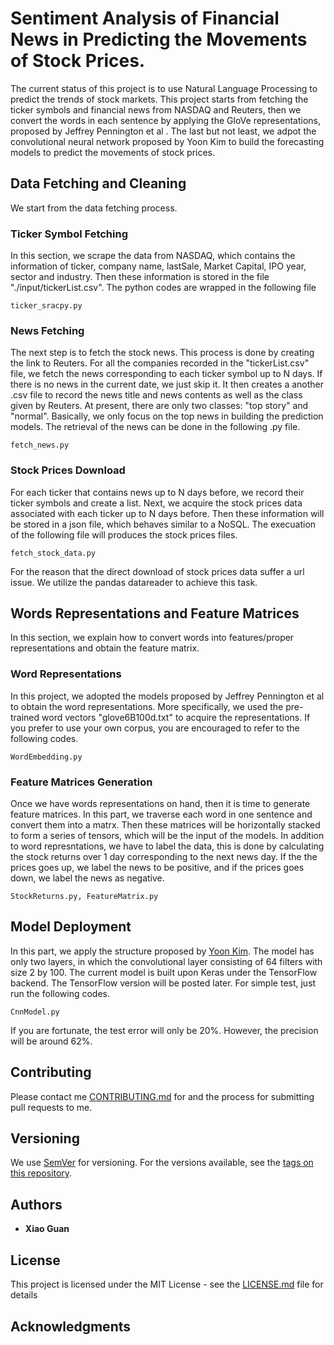 

# Sentiment Analysis of Financial News in Predicting the Movements of Stock Prices.

The current status of this project is to use Natural Language Processing to predict the trends of stock markets. This project starts from fetching the ticker symbols and financial news from NASDAQ and Reuters, then we convert the words in each sentence by applying the GloVe representations, proposed by Jeffrey Pennington et al . The last but not least, we adpot the convolutional neural network proposed by Yoon Kim to build the forecasting models to predict the movements of stock prices. 



## Data Fetching and Cleaning

We start from the data fetching process.

### Ticker Symbol Fetching

In this section, we scrape the data from NASDAQ, which contains the information of ticker, company name, lastSale, Market Capital, IPO year, sector and industry. Then these information is stored in the file "./input/tickerList.csv". The python codes are wrapped in the following file

```
ticker_sracpy.py
```

### News Fetching

The next step is to fetch the stock news. This process is done by creating the link to Reuters. For all the companies recorded in the "tickerList.csv" file, we fetch the news corresponding to each ticker symbol up to N days. If there is no news in the current date, we just skip it. It then creates a another .csv file to record the news title and news contents as well as the class given by Reuters. At present, there are only two classes: "top story" and "normal". Basically, we only focus on the top news in building the prediction models. The retrieval of the news can be done in the following .py file.

```
fetch_news.py
```

### Stock Prices Download

For each ticker that contains news up to N days before, we record their ticker symbols and create a list. Next, we acquire the stock prices data associated with each ticker up to N days before. Then these information will be stored in a json file, which behaves similar to a NoSQL. The execuation of the following file will produces the stock prices files.

```
fetch_stock_data.py
```
For the reason that the direct download of stock prices data suffer a url issue. We utilize the pandas datareader to achieve this task. 

## Words Representations and Feature Matrices

In this section, we explain how to convert words into features/proper representations and obtain the feature matrix.

### Word Representations

In this project, we adopted the models proposed by Jeffrey Pennington et al to obtain the word representations. More specifically, we used the pre-trained word vectors "glove6B100d.txt" to acquire the representations. If you prefer to use your own corpus, you are encouraged to refer to the following codes.

```
WordEmbedding.py
```

### Feature Matrices Generation

Once we have words representations on hand, then it is time to generate feature matrices. In this part, we traverse each word in one sentence and convert them into a matrx. Then these matrices will be horizontally stacked to form a series of tensors, which will be the input of the models. In addition to word represntations, we have to label the data, this is done by calculating the stock returns over 1 day corresponding to the next news day. If the the prices goes up, we label the news to be positive, and if the prices goes down, we label the news as negative. 

```
StockReturns.py, FeatureMatrix.py
```

## Model Deployment

In this part, we apply the structure proposed by [Yoon Kim](http://www.people.fas.harvard.edu/~yoonkim/data/sent-cnn.pdf). The model has only two layers, in which the convolutional layer consisting of 64 filters with size 2 by 100. The current model is built upon Keras under the TensorFlow backend. The TensorFlow version will be posted later. For simple test, just run the following codes.

```
CnnModel.py
```
If you are fortunate, the test error will only be 20%. However, the precision will be around 62%.


## Contributing

Please contact me [CONTRIBUTING.md](xg720@nyu.edu) for and the process for submitting pull requests to me.

## Versioning

We use [SemVer](http://semver.org/) for versioning. For the versions available, see the [tags on this repository](https://github.com/guan4015/Deep-Learning-Methods-in-Predicting-the-Movements-of-Stock-Prices). 

## Authors

* **Xiao Guan**  

## License

This project is licensed under the MIT License - see the [LICENSE.md](LICENSE.md) file for details

## Acknowledgments


